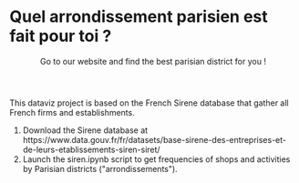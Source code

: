 <h1> Quel arrondissement parisien est fait pour toi ? 
</h1>

<header> 
Go to our website and find the best parisian district for you ! 
</header> 
<p> This dataviz project is based on the French Sirene database that gather all French firms and establishments.
</p>

<ol>
<li> Download the Sirene database at https://www.data.gouv.fr/fr/datasets/base-sirene-des-entreprises-et-de-leurs-etablissements-siren-siret/ </li>
<li> Launch the siren.ipynb script to get frequencies of shops and activities by Parisian districts ("arrondissements"). </li>
</ol>
